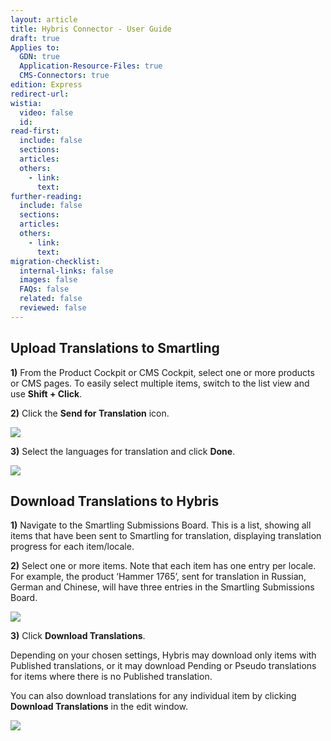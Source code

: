 ```yaml
---
layout: article
title: Hybris Connector - User Guide
draft: true
Applies to:
  GDN: true
  Application-Resource-Files: true
  CMS-Connectors: true
edition: Express
redirect-url:
wistia:
  video: false
  id:
read-first:
  include: false
  sections:
  articles:
  others:
    - link:
      text:
further-reading:
  include: false
  sections:
  articles:
  others:
    - link:
      text:
migration-checklist:
  internal-links: false
  images: false
  FAQs: false
  related: false
  reviewed: false
---
```


## Upload Translations to Smartling

**1)** From the Product Cockpit or CMS Cockpit, select one or more products or CMS pages. To easily select multiple items, switch to the list view and use **Shift + Click**.

**2)** Click the **Send for Translation** icon.

![](/hc/en-us/article_attachments/208729427/hybris_Product_Cockpit.png)

**3)** Select the languages for translation and click **Done**.

![](/hc/en-us/article_attachments/208717328/hybris_Product_Cockpit.png)  



## Download Translations to Hybris

**1)** Navigate to the Smartling Submissions Board. This is a list, showing all items that have been sent to Smartling for translation, displaying translation progress for each item/locale.

**2)** Select one or more items. Note that each item has one entry per locale. For example, the product ‘Hammer 1765’, sent for translation in Russian, German and Chinese, will have three entries in the Smartling Submissions Board.

![](/hc/en-us/article_attachments/208729687/hybris_Product_Cockpit.png)

**3)** Click **Download Translations**.

Depending on your chosen settings, Hybris may download only items with Published translations, or it may download Pending or Pseudo translations for items where there is no Published translation.

You can also download translations for any individual item by clicking **Download Translations** in the edit window.

![](/hc/en-us/article_attachments/208717528/hybris_Product_Cockpit.png)  